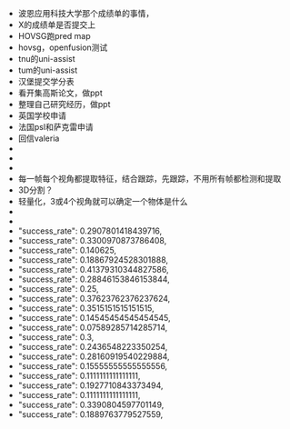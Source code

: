 - 波恩应用科技大学那个成绩单的事情，
- X的成绩单是否提交上
- HOVSG跑pred map
- hovsg，openfusion测试
- tnu的uni-assist
- tum的uni-assist
- 汉堡提交学分表
- 看开集高斯论文，做ppt
- 整理自己研究经历，做ppt
- 英国学校申请
- 法国psl和萨克雷申请
- 回信valeria
-
-
-
- 每一帧每个视角都提取特征，结合跟踪，先跟踪，不用所有帧都检测和提取
- 3D分割？
- 轻量化，3或4个视角就可以确定一个物体是什么
-
-
- "success_rate": 0.2907801418439716,
- "success_rate": 0.3300970873786408,
- "success_rate": 0.140625,
- "success_rate": 0.18867924528301888,
- "success_rate": 0.41379310344827586,
- "success_rate": 0.28846153846153844,
- "success_rate": 0.25,
- "success_rate": 0.37623762376237624,
- "success_rate": 0.3515151515151515,
- "success_rate": 0.14545454545454545,
- "success_rate": 0.07589285714285714,
- "success_rate": 0.3,
- "success_rate": 0.2436548223350254,
- "success_rate": 0.28160919540229884,
- "success_rate": 0.15555555555555556,
- "success_rate": 0.1111111111111111,
- "success_rate": 0.1927710843373494,
- "success_rate": 0.1111111111111111,
- "success_rate": 0.3390804597701149,
- "success_rate": 0.1889763779527559,